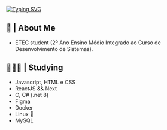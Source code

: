 [![Typing SVG](https://readme-typing-svg.herokuapp.com/?color=d1d1ff&size=35&center=true&vCenter=true&width=1000&lines=Hi,+I'm+Pedro+👋)](https://git.io/typing-svg)

## 🚀 | About Me
- ETEC student (2º Ano Ensino Médio Integrado ao Curso de Desenvolvimento de Sistemas).

## 👨🏻‍💻 | Studying
- Javascript, HTML e CSS
- ReactJS && Next
- C, C# (.net 8)
- Figma
- Docker
- Linux 🐧
- MySQL
